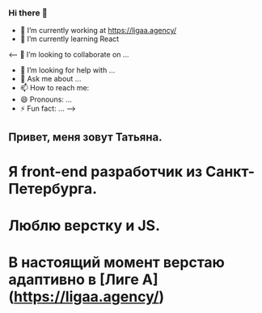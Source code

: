 ### Hi there 👋


- 🔭 I’m currently working at https://ligaa.agency/
- 🌱 I’m currently learning React 

<-- 👯 I’m looking to collaborate on ...
- 🤔 I’m looking for help with ...
- 💬 Ask me about ...
- 📫 How to reach me: 
- 😄 Pronouns: ...
- ⚡ Fun fact: ...
-->
## Привет, меня зовут Татьяна.
# Я front-end разработчик из Санкт-Петербурга. 
# Люблю верстку и JS.
# В настоящий момент верстаю адаптивно в [Лиге А] (https://ligaa.agency/)
